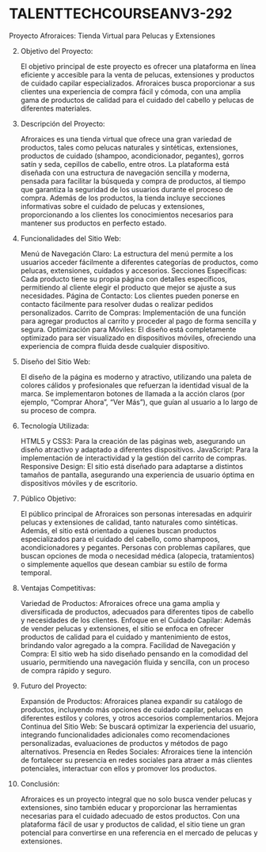 # TALENTTECHCOURSEANV3-292
Proyecto Afroraices: Tienda Virtual para Pelucas y Extensiones

2. Objetivo del Proyecto:

    El objetivo principal de este proyecto es ofrecer una plataforma en línea eficiente y accesible para la venta de pelucas, extensiones y productos de cuidado capilar especializados. Afroraices busca proporcionar a sus clientes una experiencia de compra fácil y cómoda, con una amplia gama de productos de calidad para el cuidado del cabello y pelucas de diferentes materiales.

3. Descripción del Proyecto:

    Afroraices es una tienda virtual que ofrece una gran variedad de productos, tales como pelucas naturales y sintéticas, extensiones, productos de cuidado (shampoo, acondicionador, pegantes), gorros satín y seda, cepillos de cabello, entre otros.
    La plataforma está diseñada con una estructura de navegación sencilla y moderna, pensada para facilitar la búsqueda y compra de productos, al tiempo que garantiza la seguridad de los usuarios durante el proceso de compra.
    Además de los productos, la tienda incluye secciones informativas sobre el cuidado de pelucas y extensiones, proporcionando a los clientes los conocimientos necesarios para mantener sus productos en perfecto estado.

4. Funcionalidades del Sitio Web:

    Menú de Navegación Claro: La estructura del menú permite a los usuarios acceder fácilmente a diferentes categorías de productos, como pelucas, extensiones, cuidados y accesorios.
    Secciones Específicas: Cada producto tiene su propia página con detalles específicos, permitiendo al cliente elegir el producto que mejor se ajuste a sus necesidades.
    Página de Contacto: Los clientes pueden ponerse en contacto fácilmente para resolver dudas o realizar pedidos personalizados.
    Carrito de Compras: Implementación de una función para agregar productos al carrito y proceder al pago de forma sencilla y segura.
    Optimización para Móviles: El diseño está completamente optimizado para ser visualizado en dispositivos móviles, ofreciendo una experiencia de compra fluida desde cualquier dispositivo.

5. Diseño del Sitio Web:

    El diseño de la página es moderno y atractivo, utilizando una paleta de colores cálidos y profesionales que refuerzan la identidad visual de la marca.
    Se implementaron botones de llamada a la acción claros (por ejemplo, “Comprar Ahora”, “Ver Más”), que guían al usuario a lo largo de su proceso de compra.

6. Tecnología Utilizada:

    HTML5 y CSS3: Para la creación de las páginas web, asegurando un diseño atractivo y adaptado a diferentes dispositivos.
    JavaScript: Para la implementación de interactividad y la gestión del carrito de compras.
    Responsive Design: El sitio está diseñado para adaptarse a distintos tamaños de pantalla, asegurando una experiencia de usuario óptima en dispositivos móviles y de escritorio.

7. Público Objetivo:

    El público principal de Afroraices son personas interesadas en adquirir pelucas y extensiones de calidad, tanto naturales como sintéticas. Además, el sitio está orientado a quienes buscan productos especializados para el cuidado del cabello, como shampoos, acondicionadores y pegantes.
    Personas con problemas capilares, que buscan opciones de moda o necesidad médica (alopecia, tratamientos) o simplemente aquellos que desean cambiar su estilo de forma temporal.

8. Ventajas Competitivas:

    Variedad de Productos: Afroraices ofrece una gama amplia y diversificada de productos, adecuados para diferentes tipos de cabello y necesidades de los clientes.
    Enfoque en el Cuidado Capilar: Además de vender pelucas y extensiones, el sitio se enfoca en ofrecer productos de calidad para el cuidado y mantenimiento de estos, brindando valor agregado a la compra.
    Facilidad de Navegación y Compra: El sitio web ha sido diseñado pensando en la comodidad del usuario, permitiendo una navegación fluida y sencilla, con un proceso de compra rápido y seguro.

9. Futuro del Proyecto:

    Expansión de Productos: Afroraices planea expandir su catálogo de productos, incluyendo más opciones de cuidado capilar, pelucas en diferentes estilos y colores, y otros accesorios complementarios.
    Mejora Continua del Sitio Web: Se buscará optimizar la experiencia del usuario, integrando funcionalidades adicionales como recomendaciones personalizadas, evaluaciones de productos y métodos de pago alternativos.
    Presencia en Redes Sociales: Afroraices tiene la intención de fortalecer su presencia en redes sociales para atraer a más clientes potenciales, interactuar con ellos y promover los productos.

10. Conclusión:

    Afroraices es un proyecto integral que no solo busca vender pelucas y extensiones, sino también educar y proporcionar las herramientas necesarias para el cuidado adecuado de estos productos. Con una plataforma fácil de usar y productos de calidad, el sitio tiene un gran potencial para convertirse en una referencia en el mercado de pelucas y extensiones.
